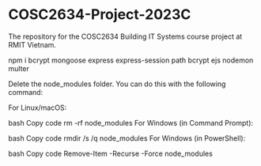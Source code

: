# COSC2634-Project-2023C
The repository for the COSC2634 Building IT Systems course project at RMIT Vietnam.

npm i bcrypt mongoose express express-session path bcrypt ejs nodemon multer

Delete the node_modules folder. You can do this with the following command:

For Linux/macOS:

bash
Copy code
rm -rf node_modules
For Windows (in Command Prompt):

bash
Copy code
rmdir /s /q node_modules
For Windows (in PowerShell):

bash
Copy code
Remove-Item -Recurse -Force node_modules